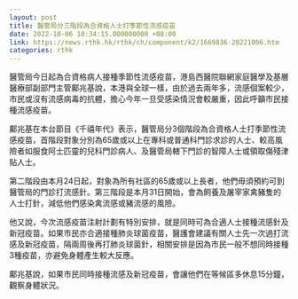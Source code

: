 ```yaml
---
layout: post
title: 醫管局分三階段為合資格人士打季節性流感疫苗
date: 2022-10-06 10:34:15.000000000 +08:00
link: https://news.rthk.hk/rthk/ch/component/k2/1669836-20221006.htm
categories: rthk
---
```


醫管局今日起為合資格病人接種季節性流感疫苗，港島西醫院聯網家庭醫學及基層醫療部副部門主管鄺兆基說，本港與全球一樣，由於過去兩年多，流感個案較少，市民或沒有流感病毒的抗體，擔心今年一旦受感染情況會較嚴重，因此呼籲市民接種流感疫苗。

鄺兆基在本台節目《千禧年代》表示，醫管局分3個階段為合資格人士打季節性流感疫苗，首階段對象分別為65歲或以上在專科或普通科門診求診的人士、較高風險者如服食阿士匹靈的兒科門診病人、及醫管局轄下門診的智障人士或領取傷殘津貼人士。

第二階段由本月24日起，對象為所有社區的65歲或以上長者，他們毋須預約可到醫管局的門診打流感針。第三階段是本月31日開始，會為飼養及屠宰家禽豬隻的人士打針，減低他們感染禽流感或豬流感的風險。

他又說，今次流感疫苗注射計劃有特別安排，就是同時可為合適人士接種流感針及新冠疫苗。如果市民亦合適接種肺炎球菌疫苗，醫護會建議有關人士先一次過打流感及新冠疫苗，隔兩周後再打肺炎球菌針，相關安排是因為市民一般不想同時接種3種疫苗，亦避免身體產生較大反應。

鄺兆基說，如果市民同時接種流感及新冠疫苗，會讓他們在等候區多休息15分鐘，觀察身體狀況。
